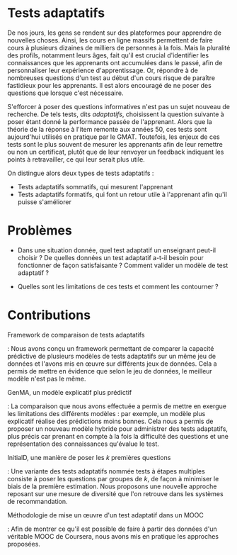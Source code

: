 # Tests adaptatifs

De nos jours, les gens se rendent sur des plateformes pour apprendre de nouvelles choses. Ainsi, les cours en ligne massifs permettent de faire cours à plusieurs dizaines de milliers de personnes à la fois. Mais la pluralité des profils, notamment leurs âges, fait qu'il est crucial d'identifier les connaissances que les apprenants ont accumulées dans le passé, afin de personnaliser leur expérience d'apprentissage. Or, répondre à de nombreuses questions d'un test au début d'un cours risque de paraître fastidieux pour les apprenants. Il est alors encouragé de ne poser des questions que lorsque c'est nécessaire.

S'efforcer à poser des questions informatives n'est pas un sujet nouveau de recherche. De tels tests, dits *adaptatifs*, choisissent la question suivante à poser étant donné la performance passée de l'apprenant. Alors que la théorie de la réponse à l'item remonte aux années 50, ces tests sont aujourd'hui utilisés en pratique par le GMAT. Toutefois, les enjeux de ces tests sont le plus souvent de mesurer les apprenants afin de leur remettre ou non un certificat, plutôt que de leur renvoyer un feedback indiquant les points à retravailler, ce qui leur serait plus utile.

On distingue alors deux types de tests adaptatifs :

- Tests adaptatifs sommatifs, qui mesurent l'apprenant
- Tests adaptatifs formatifs, qui font un retour utile à l'apprenant afin qu'il puisse s'améliorer

# Problèmes

- Dans une situation donnée, quel test adaptatif un enseignant peut-il choisir ? De quelles données un test adaptatif a-t-il besoin pour fonctionner de façon satisfaisante ? Comment valider un modèle de test adaptatif ?

- Quelles sont les limitations de ces tests et comment les contourner ?

# Contributions

Framework de comparaison de tests adaptatifs

:	Nous avons conçu un framework permettant de comparer la capacité prédictive de plusieurs modèles de tests adaptatifs sur un même jeu de données et l'avons mis en œuvre sur différents jeux de données. Cela a permis de mettre en évidence que selon le jeu de données, le meilleur modèle n'est pas le même.

GenMA, un modèle explicatif plus prédictif

:	La comparaison que nous avons effectuée a permis de mettre en exergue les limitations des différents modèles : par exemple, un modèle plus explicatif réalise des prédictions moins bonnes. Cela nous a permis de proposer un nouveau modèle hybride pour administrer des tests adaptatifs, plus précis car prenant en compte à la fois la difficulté des questions et une représentation des connaissances qu'évalue le test.

InitialD, une manière de poser les $k$ premières questions

:	Une variante des tests adaptatifs nommée tests à étapes multiples consiste à poser les questions par groupes de $k$, de façon à minimiser le biais de la première estimation. Nous proposons une nouvelle approche reposant sur une mesure de diversité que l'on retrouve dans les systèmes de recommandation.

Méthodologie de mise un œuvre d'un test adaptatif dans un MOOC

:	Afin de montrer ce qu'il est possible de faire à partir des données d'un véritable MOOC de Coursera, nous avons mis en pratique les approches proposées.
